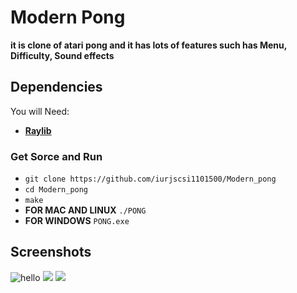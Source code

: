 # Modern Pong
**it is clone of atari pong and it has lots of features such has Menu, Difficulty, Sound effects**
## Dependencies
You will Need:
  - **[Raylib](https://www.raylib.com/)**


### Get Sorce and Run
  - `git clone https://github.com/iurjscsi1101500/Modern_pong`
  -  `cd Modern_pong`
  -  `make`
  -  **FOR MAC AND LINUX** `./PONG`
  -  **FOR WINDOWS** `PONG.exe`

## Screenshots
![hello](https://github.com/iurjscsi1101500/Modern_pong/tree/main/ScreenShots/Screenshot_1.png)
![](https://github.com/iurjscsi1101500/Modern_pong/tree/main/ScreenShots/Screenshot_2.png)
![](https://github.com/iurjscsi1101500/Modern_pong/tree/main/ScreenShots/Screeenshot_3.png)
